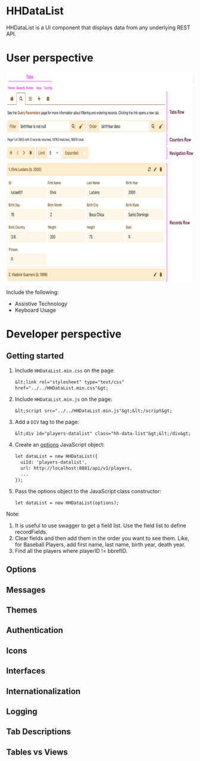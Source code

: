 # HHDataList

HHDataList is a UI component that displays data from any underlying REST API.

# User perspective

<p><img src="ui.png" class="img-fluid d-block" width=800 height=567 loading="lazy"></p>

Include the following:

* Assistive Technology
* Keyboard Usage

# Developer perspective

## Getting started

1. Include `HHDataList.min.css` on the page:

    ``` nonum
    &lt;link rel="stylesheet" type="text/css" href="../../HHDataList.min.css"&gt;
    ```

1. Include `HHDataList.min.js` on the page:

    ``` nonum
    &lt;script src="../../HHDataList.min.js"&gt;&lt;/script&gt;
    ```

1. Add a `DIV` tag to the page:

    ``` nonum
    &lt;div id="players-datalist" class="hh-data-list"&gt;&lt;/div&gt;
    ```

1. Create an [options](#options) JavaScript object:

    ``` nonum
    let dataList = new HHDataList({
      uiId: 'players-datalist',
      url: http://localhost:8081/api/v1/players,
      ...
    });
    ```

1. Pass the options object to the JavaScript class constructor:

    ``` nonum
    let dataList = new HHDataList(options);
    ```

Note:

1. It is useful to use swagger to get a field list. Use the field list to define recordFields.
1. Clear fields and then add them in the order you want to see them. Like, for Baseball Players, add first name, last name, birth year, death year. 
1. Find all the players where playerID != bbrefID.

## Options

## Messages

## Themes

## Authentication

## Icons

## Interfaces

## Internationalization

## Logging

## Tab Descriptions

## Tables vs Views
